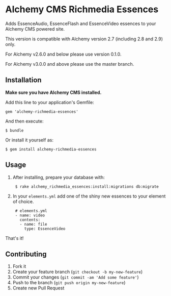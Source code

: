 # Alchemy CMS Richmedia Essences

Adds EssenceAudio, EssenceFlash and EssenceVideo essences to your Alchemy CMS powered site.

This version is compatible with Alchemy version 2.7 (including 2.8 and 2.9) only.

For Alchemy v2.6.0 and below please use version 0.1.0.

For Alchemy v3.0.0 and above please use the master branch.

## Installation

**Make sure you have Alchemy CMS installed.**

Add this line to your application's Gemfile:

    gem 'alchemy-richmedia-essences'

And then execute:

    $ bundle

Or install it yourself as:

    $ gem install alchemy-richmedia-essences

## Usage

1. After installing, prepare your database with:

        $ rake alchemy_richmedia_essences:install:migrations db:migrate

2. In your `elements.yml` add one of the shiny new essences to your element of choice.

        # elements.yml
        - name: video
          contents:
          - name: file
            type: EssenceVideo

That's it!

## Contributing

1. Fork it
2. Create your feature branch (`git checkout -b my-new-feature`)
3. Commit your changes (`git commit -am 'Add some feature'`)
4. Push to the branch (`git push origin my-new-feature`)
5. Create new Pull Request
